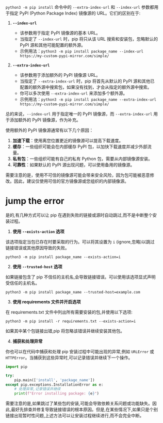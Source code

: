`python3 -m pip install` 命令中的 `--extra-index-url` 和 `--index-url` 参数都用于指定 PyPI (Python Package Index) 镜像源的 URL。它们的区别在于:

1. **`--index-url`**
   - 该参数用于指定 PyPI 镜像源的基本 URL。
   - 当指定了 `--index-url` 时，pip 将只从该 URL 搜索和安装包，忽略默认的 PyPI 源和其他可能配置的额外源。
   - 示例用法：`python3 -m pip install package_name --index-url https://my-custom-pypi-mirror.com/simple/`

2. **`--extra-index-url`**
   - 该参数用于添加额外的 PyPI 镜像源 URL。
   - 当指定了 `--extra-index-url` 时，pip 将首先从默认的 PyPI 源和其他已配置的额外源中搜索包，如果没有找到，才会从指定的额外源中搜索。
   - 你可以多次使用 `--extra-index-url` 来添加多个额外源。
   - 示例用法：`python3 -m pip install package_name --extra-index-url https://my-custom-pypi-mirror.com/simple/`

总的来说，`--index-url` 用于指定唯一的 PyPI 镜像源，而 `--extra-index-url` 用于添加额外的 PyPI 镜像源，作为补充。

使用额外的 PyPI 镜像源通常有以下几个原因：

1. **加速下载**：使用离您位置更近的镜像源可以提高下载速度。
2. **缓存**：一些组织可能会在内部缓存 PyPI 包，以加快下载速度并减少外部流量。
3. **私有包**：一些组织可能有自己的私有 Python 包，需要从内部镜像源安装。
4. **可靠性**：如果默认的 PyPI 源出现问题，可以使用备用的镜像源。

需要注意的是，使用不可信的镜像源可能会带来安全风险，因为包可能被恶意修改。因此，建议仅使用可信的官方镜像源或您组织的内部镜像源。


# jump the error
是的,有几种方式可以让 pip 在遇到失败的链接或源时自动跳过,而不是中断整个安装过程。

1. **使用 `--exists-action` 选项**

该选项指定当包已存在时要采取的行为。可以将其设置为 `i` (ignore,忽略)以跳过链接错误或其他原因导致的失败。

```
python3 -m pip install package_name --exists-action=i
```

2. **使用 `--trusted-host` 选项**

如果链接包含了 pip 不信任的主机名,会导致链接错误。可以使用该选项显式声明受信任的主机名。

```
python3 -m pip install package_name --trusted-host=example.com
```

3. **使用 requirements 文件并开启选项**

在 requirements.txt 文件中列出所有需要安装的包,并使用以下选项:

```
python3 -m pip install -r requirements.txt --exists-action=i
```

如果其中某个包链接出错,pip 将忽略该错误并继续安装其他包。

4. **捕获和处理异常**

你也可以在代码中捕获和处理 pip 安装过程中可能出现的异常,例如 `URLError` 或 `HTTPError`。当捕获到这些异常时,可以记录错误并继续下一个操作。

```python
import pip

try:
    pip.main(['install', 'package_name'])
except pip.exceptions.InstallationError as e:
    # 处理异常,记录错误并继续
    print(f"Error installing package: {e}")
```

需要注意的是,如果跳过了某些包的安装,可能会导致依赖关系问题或功能缺失。因此,最好先排查并修复导致链接错误的根本原因。但是,在某些情况下,如果只是个别链接出现暂时性问题,上述方法可以让安装过程继续进行,而不会完全中断。
